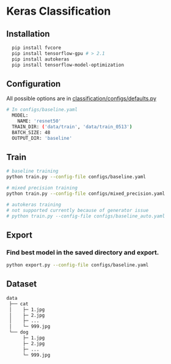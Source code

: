 # Keras Classification

## Installation
  ```bash
    pip install fvcore
    pip install tensorflow-gpu # > 2.1
    pip install autokeras
    pip install tensorflow-model-optimization
  ```
## Configuration
All possible options are in [classification/configs/defaults.py](classification/configs/defaults.py)
  ```bash
  # In configs/baseline.yaml
    MODEL:
      NAME: 'resnet50'
    TRAIN_DIR: ('data/train', 'data/train_0513')
    BATCH_SIZE: 48
    OUTPUT_DIR: 'baseline'
  ```

## Train

```bash
# baseline training
python train.py --config-file configs/baseline.yaml

# mixed precision training
python train.py --config-file configs/mixed_precision.yaml

# autokeras training
# not supported currently because of generator issue
# python train.py --config-file configs/baseline_auto.yaml
```

## Export

### Find best model in the saved directory and export.

```bash
python export.py --config-file configs/baseline.yaml
```

## Dataset
```bash
data
 ├── cat
 │    ├─ 1.jpg
 │    ├─ 2.jpg
 │    ├─ ...
 │    └─ 999.jpg
 └── dog
      ├─ 1.jpg
      ├─ 2.jpg
      ├─ ...
      └─ 999.jpg
```
